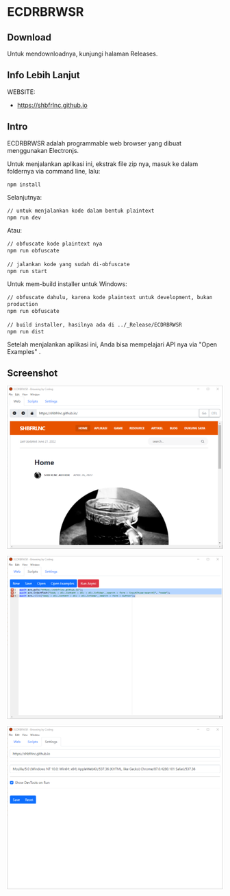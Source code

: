 # ECDRBRWSR

## Download

Untuk mendownloadnya, kunjungi halaman Releases.

## Info Lebih Lanjut

WEBSITE:

- https://shbfrlnc.github.io

## Intro

ECDRBRWSR adalah programmable web browser yang dibuat menggunakan Electronjs. 

Untuk menjalankan aplikasi ini, ekstrak file zip nya, masuk ke dalam foldernya via command line, lalu:

```
npm install
```

Selanjutnya:

```
// untuk menjalankan kode dalam bentuk plaintext
npm run dev
```

Atau:

```
// obfuscate kode plaintext nya
npm run obfuscate

// jalankan kode yang sudah di-obfuscate
npm run start
```

Untuk mem-build installer untuk Windows:

```
// obfuscate dahulu, karena kode plaintext untuk development, bukan production
npm run obfuscate

// build installer, hasilnya ada di ../_Release/ECDRBRWSR
npm run dist
```

Setelah menjalankan aplikasi ini, Anda bisa mempelajari API nya via "Open Examples" .

## Screenshot

![ScreenShot](assets/ECDRBRWSR1.png?raw=true)

![ScreenShot](assets/ECDRBRWSR2.png?raw=true)

![ScreenShot](assets/ECDRBRWSR3.png?raw=true)
